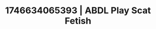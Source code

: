 ---
categories:
- Passionate kisses
- Erotic tension tease
- Erotic AI content
- Kinky dreams
- AI-generated
- Dirty whispers
- ASMR
- Cosplay
image: /assets/images/1746634065393.jpg
layout: post
seo:
  description: Featured content with premium ABDL Play, Scat Fetish. HD images available.
  keywords: ABDL Play, Scat Fetish
  og_image: /assets/images/1746634065393.jpg
  schema_type: VisualArtwork
tags:
- ABDL Play
- '#1746634065393'
- Scat Fetish
title: 1746634065393 | ABDL Play Scat Fetish
---